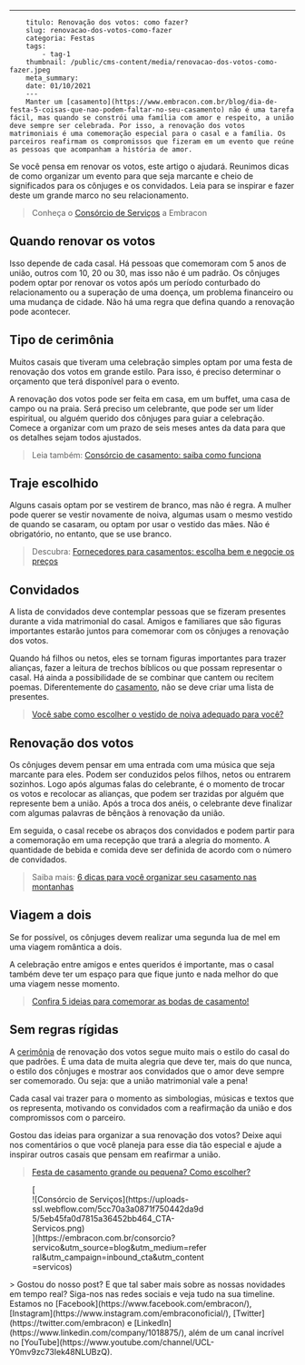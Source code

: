 ---
        titulo: Renovação dos votos: como fazer?
        slug: renovacao-dos-votos-como-fazer
        categoria: Festas
        tags:
            - tag-1
        thumbnail: /public/cms-content/media/renovacao-dos-votos-como-fazer.jpeg
        meta_summary: 
        date: 01/10/2021
        ---
        Manter um [casamento](https://www.embracon.com.br/blog/dia-de-festa-5-coisas-que-nao-podem-faltar-no-seu-casamento) não é uma tarefa fácil, mas quando se constrói uma família com amor e respeito, a união deve sempre ser celebrada. Por isso, a renovação dos votos matrimoniais é uma comemoração especial para o casal e a família. Os parceiros reafirmam os compromissos que fizeram em um evento que reúne as pessoas que acompanham a história de amor.

Se você pensa em renovar os votos, este artigo o ajudará. Reunimos dicas de como organizar um evento para que seja marcante e cheio de significados para os cônjuges e os convidados. Leia para se inspirar e fazer deste um grande marco no seu relacionamento.

> Conheça o [Consórcio de Serviços](https://www.embracon.com.br/consorcio-servicos) a Embracon

Quando renovar os votos
-----------------------

Isso depende de cada casal. Há pessoas que comemoram com 5 anos de união, outros com 10, 20 ou 30, mas isso não é um padrão. Os cônjuges podem optar por renovar os votos após um período conturbado do relacionamento ou a superação de uma doença, um problema financeiro ou uma mudança de cidade. Não há uma regra que defina quando a renovação pode acontecer.

Tipo de cerimônia
-----------------

Muitos casais que tiveram uma celebração simples optam por uma festa de renovação dos votos em grande estilo. Para isso, é preciso determinar o orçamento que terá disponível para o evento.

A renovação dos votos pode ser feita em casa, em um buffet, uma casa de campo ou na praia. Será preciso um celebrante, que pode ser um líder espiritual, ou alguém querido dos cônjuges para guiar a celebração. Comece a organizar com um prazo de seis meses antes da data para que os detalhes sejam todos ajustados.

> Leia também: [Consórcio de casamento: saiba como funciona](https://www.embracon.com.br/blog/consorcio-de-casamento-saiba-como-funciona)

Traje escolhido
---------------

Alguns casais optam por se vestirem de branco, mas não é regra. A mulher pode querer se vestir novamente de noiva, algumas usam o mesmo vestido de quando se casaram, ou optam por usar o vestido das mães. Não é obrigatório, no entanto, que se use branco.

> Descubra: [Fornecedores para casamentos: escolha bem e negocie os preços](https://www.embracon.com.br/blog/fornecedores-para-casamentos-escolha-bem-e-negocie-os-precos)

Convidados
----------

A lista de convidados deve contemplar pessoas que se fizeram presentes durante a vida matrimonial do casal. Amigos e familiares que são figuras importantes estarão juntos para comemorar com os cônjuges a renovação dos votos.

Quando há filhos ou netos, eles se tornam figuras importantes para trazer alianças, fazer a leitura de trechos bíblicos ou que possam representar o casal. Há ainda a possibilidade de se combinar que cantem ou recitem poemas. Diferentemente do [casamento](https://www.embracon.com.br/blog/como-fazer-um-planejamento-financeiro-para-o-casamento), não se deve criar uma lista de presentes.

> [Você sabe como escolher o vestido de noiva adequado para você?](https://www.embracon.com.br/blog/voce-sabe-como-escolher-o-vestido-de-noiva-adequado-para-voce)

Renovação dos votos
-------------------

Os cônjuges devem pensar em uma entrada com uma música que seja marcante para eles. Podem ser conduzidos pelos filhos, netos ou entrarem sozinhos. Logo após algumas falas do celebrante, é o momento de trocar os votos e recolocar as alianças, que podem ser trazidas por alguém que represente bem a união. Após a troca dos anéis, o celebrante deve finalizar com algumas palavras de bênçãos à renovação da união.

Em seguida, o casal recebe os abraços dos convidados e podem partir para a comemoração em uma recepção que trará a alegria do momento. A quantidade de bebida e comida deve ser definida de acordo com o número de convidados.

> Saiba mais: [6 dicas para você organizar seu casamento nas montanhas](https://www.embracon.com.br/blog/6-dicas-para-voce-organizar-seu-casamento-nas-montanhas)

Viagem a dois
-------------

Se for possível, os cônjuges devem realizar uma segunda lua de mel em uma viagem romântica a dois.

A celebração entre amigos e entes queridos é importante, mas o casal também deve ter um espaço para que fique junto e nada melhor do que uma viagem nesse momento.

> [Confira 5 ideias para comemorar as bodas de casamento!](https://www.embracon.com.br/blog/comemorar-as-bodas-de-casamento-confira-5-ideias-quentes)

Sem regras rígidas
------------------

A [cerimônia](https://www.embracon.com.br/blog/cerimonia-e-festa-de-casamento-juntos-ou-separados) de renovação dos votos segue muito mais o estilo do casal do que padrões. É uma data de muita alegria que deve ter, mais do que nunca, o estilo dos cônjuges e mostrar aos convidados que o amor deve sempre ser comemorado. Ou seja: que a união matrimonial vale a pena!

Cada casal vai trazer para o momento as simbologias, músicas e textos que os representa, motivando os convidados com a reafirmação da união e dos compromissos com o parceiro.

Gostou das ideias para organizar a sua renovação dos votos? Deixe aqui nos comentários o que você planeja para esse dia tão especial e ajude a inspirar outros casais que pensam em reafirmar a união.

> [Festa de casamento grande ou pequena? Como escolher?](https://www.embracon.com.br/blog/festa-de-casamento-grande-ou-pequena-como-escolher)‍

<figure class="w-richtext-figure-type-image w-richtext-align-center" style="max-width:310px">[<div>![Consórcio de Serviços](https://uploads-ssl.webflow.com/5cc70a3a0871f750442da9d5/5eb45fa0d7815a36452bb464_CTA-Servicos.png)</div>](https://embracon.com.br/consorcio?servico&utm_source=blog&utm_medium=referral&utm_campaign=inbound_cta&utm_content=servicos)</figure>> Gostou do nosso post? E que tal saber mais sobre as nossas novidades em tempo real? Siga-nos nas redes sociais e veja tudo na sua timeline. Estamos no [Facebook](https://www.facebook.com/embracon/), [Instagram](https://www.instagram.com/embraconoficial/), [Twitter](https://twitter.com/embracon) e [LinkedIn](https://www.linkedin.com/company/1018875/), além de um canal incrível no [YouTube](https://www.youtube.com/channel/UCL-Y0mv9zc73Iek48NLUBzQ).
        
